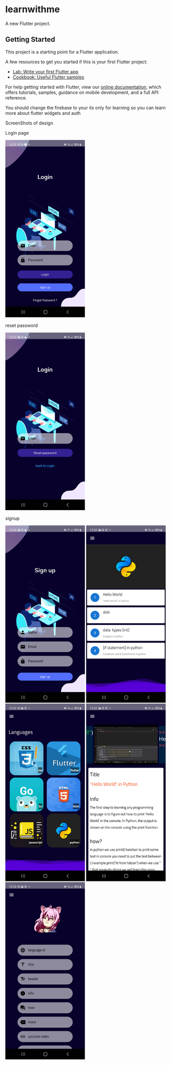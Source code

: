 # learnwithme

A new Flutter project.

## Getting Started

This project is a starting point for a Flutter application.

A few resources to get you started if this is your first Flutter project:

- [Lab: Write your first Flutter app](https://flutter.dev/docs/get-started/codelab)
- [Cookbook: Useful Flutter samples](https://flutter.dev/docs/cookbook)

For help getting started with Flutter, view our
[online documentation](https://flutter.dev/docs), which offers tutorials,
samples, guidance on mobile development, and a full API reference.



You should change the firebase to your its only for learning so you can learn  more about flutter widgets and auth



ScreenShots of design

Login page

<img src="./assets/img/Screenshot_20220320-003154.jpg" width="250" />

reset password

<img src="./assets/img/Screenshot_20220320-003220.jpg" width="250" />

signup

<img src="./assets/img/Screenshot_20220320-003216.jpg" width="250" />

<img src="./assets/img/Screenshot_20220320-003249.jpg" width="250" />

<img src="./assets/img/Screenshot_20220320-003245.jpg" width="250" />

<img src="./assets/img/Screenshot_20220320-003257.jpg" width="250" />

<img src="./assets/img/Screenshot_20220320-003319.jpg" width="250" />

